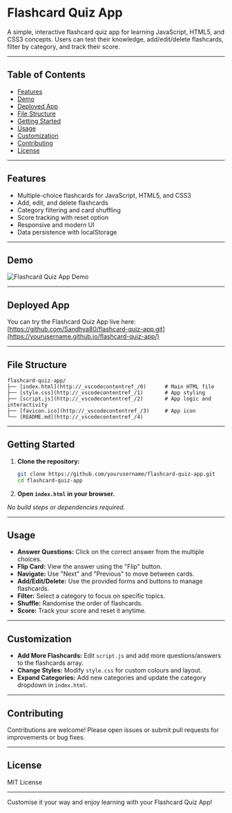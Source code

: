 # Flashcard Quiz App

A simple, interactive flashcard quiz app for learning JavaScript, HTML5, and CSS3 concepts. Users can test their knowledge, add/edit/delete flashcards, filter by category, and track their score.

---

## Table of Contents

- [Features](#features)
- [Demo](#demo)
- [Deployed App](#deployed-app)
- [File Structure](#file-structure)
- [Getting Started](#getting-started)
- [Usage](#usage)
- [Customization](#customization)
- [Contributing](#contributing)
- [License](#license)

---

## Features

- Multiple-choice flashcards for JavaScript, HTML5, and CSS3
- Add, edit, and delete flashcards
- Category filtering and card shuffling
- Score tracking with reset option
- Responsive and modern UI
- Data persistence with localStorage

---

## Demo

![Flashcard Quiz App Demo](./demo.gif)

---

## Deployed App

You can try the Flashcard Quiz App live here:  
[https://github.com/Sandhya80/flashcard-quiz-app.git](https://yourusername.github.io/flashcard-quiz-app/)

---

## File Structure

```plaintext
flashcard-quiz-app/
├── [index.html](http://_vscodecontentref_/0)      # Main HTML file
├── [style.css](http://_vscodecontentref_/1)       # App styling
├── [script.js](http://_vscodecontentref_/2)       # App logic and interactivity
├── [favicon.ico](http://_vscodecontentref_/3)     # App icon 
└── [README.md](http://_vscodecontentref_/4)
```

---

## Getting Started

1. **Clone the repository:**

   ```bash
   git clone https://github.com/yourusername/flashcard-quiz-app.git
   cd flashcard-quiz-app
   ```

2. **Open `index.html` in your browser.**

_No build steps or dependencies required._

---

## Usage

- **Answer Questions:** Click on the correct answer from the multiple choices.
- **Flip Card:** View the answer using the "Flip" button.
- **Navigate:** Use "Next" and "Previous" to move between cards.
- **Add/Edit/Delete:** Use the provided forms and buttons to manage flashcards.
- **Filter:** Select a category to focus on specific topics.
- **Shuffle:** Randomise the order of flashcards.
- **Score:** Track your score and reset it anytime.

---

## Customization

- **Add More Flashcards:** Edit `script.js` and add more questions/answers to the flashcards array.
- **Change Styles:** Modify `style.css` for custom colours and layout.
- **Expand Categories:** Add new categories and update the category dropdown in `index.html`.

---

## Contributing

Contributions are welcome! Please open issues or submit pull requests for improvements or bug fixes.

---

## License

MIT License

---

Customise it your way and enjoy learning with your Flashcard Quiz App!
